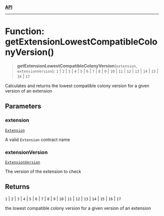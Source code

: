 [**API**](../README.md)

***

# Function: getExtensionLowestCompatibleColonyVersion()

> **getExtensionLowestCompatibleColonyVersion**(`extension`, `extensionVersion`): `1` \| `2` \| `3` \| `4` \| `5` \| `6` \| `7` \| `8` \| `9` \| `10` \| `11` \| `12` \| `13` \| `14` \| `15` \| `16` \| `17`

Calculates and returns the lowest compatible colony version for a given version of an extension

## Parameters

### extension

[`Extension`](../enumerations/Extension.md)

A valid `Extension` contract name

### extensionVersion

[`ExtensionVersion`](../type-aliases/ExtensionVersion.md)

The version of the extension to check

## Returns

`1` \| `2` \| `3` \| `4` \| `5` \| `6` \| `7` \| `8` \| `9` \| `10` \| `11` \| `12` \| `13` \| `14` \| `15` \| `16` \| `17`

the lowest compatible colony version for a given version of an extension
